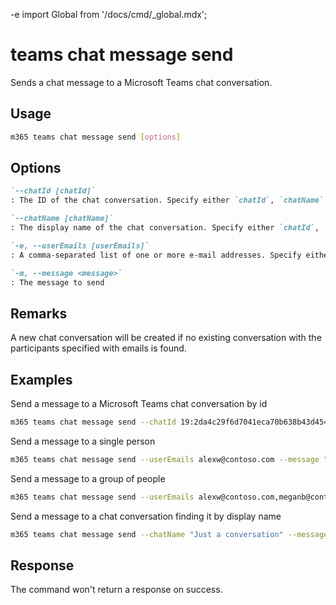 -e <!-- DISCLAIMER: All secrets, passwords, and sensitive values in this document are examples only and not real credentials. -->
import Global from '/docs/cmd/_global.mdx';

# teams chat message send

Sends a chat message to a Microsoft Teams chat conversation.

## Usage

```sh
m365 teams chat message send [options]
```

## Options

```md definition-list
`--chatId [chatId]`
: The ID of the chat conversation. Specify either `chatId`, `chatName` or `userEmails`, but not multiple.

`--chatName [chatName]`
: The display name of the chat conversation. Specify either `chatId`, `chatName` or `userEmails`, but not multiple.

`-e, --userEmails [userEmails]`
: A comma-separated list of one or more e-mail addresses. Specify either `chatId`, `chatName` or `userEmails`, but not multiple.

`-m, --message <message>`
: The message to send
```

<Global />

## Remarks

A new chat conversation will be created if no existing conversation with the participants specified with emails is found.

## Examples

Send a message to a Microsoft Teams chat conversation by id

```sh
m365 teams chat message send --chatId 19:2da4c29f6d7041eca70b638b43d45437@thread.v2 --message "Welcome to Teams"
```

Send a message to a single person

```sh
m365 teams chat message send --userEmails alexw@contoso.com --message "Welcome to Teams"
```

Send a message to a group of people

```sh
m365 teams chat message send --userEmails alexw@contoso.com,meganb@contoso.com --message "Welcome to Teams"
```

Send a message to a chat conversation finding it by display name

```sh
m365 teams chat message send --chatName "Just a conversation" --message "Welcome to Teams"
```

## Response

The command won't return a response on success.
